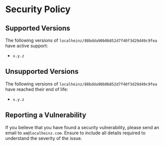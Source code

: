# Security Policy

## Supported Versions

The following versions of `localheinz/88bdda90b0b852d7f40f3d29d49c9fea` have active support:

- `x.y.z`

## Unsupported Versions

The following versions of `localheinz/88bdda90b0b852d7f40f3d29d49c9fea` have reached their end of life:

- `x.y.z`

## Reporting a Vulnerability

If you believe that you have found a security vulnerability, please send an email to `am@localheinz.com`. Ensure to include all details required to understand the severity of the issue.
